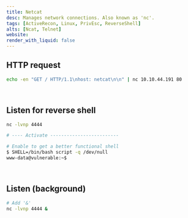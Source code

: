 ```yaml
---
title: Netcat
desc: Manages network connections. Also known as 'nc'.
tags: [ActiveRecon, Linux, PrivEsc, ReverseShell]
alts: [Ncat, Telnet]
website:
render_with_liquid: false
---
```


## HTTP request

```sh
echo -en "GET / HTTP/1.1\nhost: netcat\n\n" | nc 10.10.44.191 80
```

<br />

## Listen for reverse shell

```sh
nc -lvnp 4444

# ---- Activate -------------------------

# Enable to get a better functional shell
$ SHELL=/bin/bash script -q /dev/null
www-data@vulnerable:~$
```

<br />

## Listen (background)

```sh
# Add '&'
nc -lvnp 4444 &
```